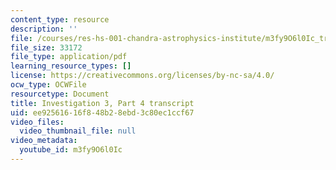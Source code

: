 ```yaml
---
content_type: resource
description: ''
file: /courses/res-hs-001-chandra-astrophysics-institute/m3fy9O6l0Ic_transcript.pdf
file_size: 33172
file_type: application/pdf
learning_resource_types: []
license: https://creativecommons.org/licenses/by-nc-sa/4.0/
ocw_type: OCWFile
resourcetype: Document
title: Investigation 3, Part 4 transcript
uid: ee925616-16f8-48b2-8ebd-3c80ec1ccf67
video_files:
  video_thumbnail_file: null
video_metadata:
  youtube_id: m3fy9O6l0Ic
---
```

